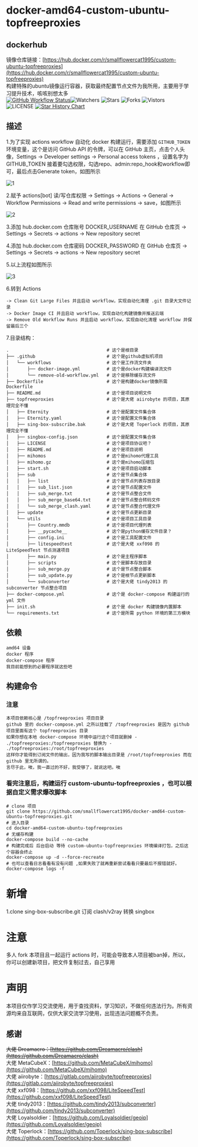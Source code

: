 # docker-amd64-custom-ubuntu-topfreeproxies
## dockerhub
镜像仓库链接：[https://hub.docker.com/r/smallflowercat1995/custom-ubuntu-topfreeproxies](https://hub.docker.com/r/smallflowercat1995/custom-ubuntu-topfreeproxies)  
构建特殊的ubuntu镜像运行容器，获取最终配置节点文件为我所用，主要用于学习提升技术，咳咳别想太多  
[![GitHub Workflow Status](https://github.com/smallflowercat1995/docker-amd64-custom-ubuntu-topfreeproxies/actions/workflows/docker-image.yml/badge.svg)](https://github.com/smallflowercat1995/docker-amd64-custom-ubuntu-topfreeproxies/actions/workflows/docker-image.yml)![Watchers](https://img.shields.io/github/watchers/smallflowercat1995/docker-amd64-custom-ubuntu-topfreeproxies) ![Stars](https://img.shields.io/github/stars/smallflowercat1995/docker-amd64-custom-ubuntu-topfreeproxies) ![Forks](https://img.shields.io/github/forks/smallflowercat1995/docker-amd64-custom-ubuntu-topfreeproxies) ![Vistors](https://visitor-badge.laobi.icu/badge?page_id=smallflowercat1995.docker-amd64-custom-ubuntu-topfreeproxies) ![LICENSE](https://img.shields.io/badge/license-CC%20BY--SA%204.0-green.svg)
<a href="https://star-history.com/#smallflowercat1995/docker-amd64-custom-ubuntu-topfreeproxies&Date">
  <picture>
    <source media="(prefers-color-scheme: dark)" srcset="https://api.star-history.com/svg?repos=smallflowercat1995/docker-amd64-custom-ubuntu-topfreeproxies&type=Date&theme=dark" />
    <source media="(prefers-color-scheme: light)" srcset="https://api.star-history.com/svg?repos=smallflowercat1995/docker-amd64-custom-ubuntu-topfreeproxies&type=Date" />
    <img alt="Star History Chart" src="https://api.star-history.com/svg?repos=smallflowercat1995/docker-amd64-custom-ubuntu-topfreeproxies&type=Date" />
  </picture>
</a>


## 描述
1.为了实现 actions workflow 自动化 docker 构建运行，需要添加 `GITHUB_TOKEN` 环境变量，这个是访问 GitHub API 的令牌，可以在 GitHub 主页，点击个人头像，Settings -> Developer settings -> Personal access tokens ，设置名字为 GITHUB_TOKEN 接着要勾选权限，勾选repo、admin:repo_hook和workflow即可，最后点击Generate token，如图所示

![1](https://github.com/smallflowercat1995/docker-amd64-custom-ubuntu-topfreeproxies/assets/144557489/06eceb88-80fe-4591-8416-e4ba2818424d)

2.赋予 actions[bot] 读/写仓库权限 -> Settings -> Actions -> General -> Workflow Permissions -> Read and write permissions -> save，如图所示

![2](https://github.com/smallflowercat1995/docker-amd64-custom-ubuntu-topfreeproxies/assets/144557489/52c05a44-2af0-438e-8983-3ee472cffa70)

3.添加 hub.docker.com 仓库账号 DOCKER_USERNAME 在 GitHub 仓库页 -> Settings -> Secrets -> actions -> New repository secret

4.添加 hub.docker.com 仓库密码 DOCKER_PASSWORD 在 GitHub 仓库页 -> Settings -> Secrets -> actions -> New repository secret

5.以上流程如图所示

![3](https://github.com/smallflowercat1995/docker-amd64-custom-ubuntu-topfreeproxies/assets/144557489/1665fdb2-13e7-4122-af65-f302240f63e0)

6.转到 Actions  
   
    -> Clean Git Large Files 并且启动 workflow，实现自动化清理 .git 目录大文件记录  
    -> Docker Image CI 并且启动 workflow，实现自动化构建镜像并推送云端  
    -> Remove Old Workflow Runs 并且启动 workflow，实现自动化清理 workflow 并保留最后三个  
7.目录结构：

    .                                     # 这个是根目录
    ├── .github                           # 这个是github虚拟机项目
    │   └── workflows                     # 这个是工作流文件夹
    │       ├── docker-image.yml          # 这个是docker构建编译流文件
    │       └── remove-old-workflow.yml   # 这个是移除缓存流文件
    ├── Dockerfile                        # 这个是构建docker镜像所需Dockerfile
    ├── README.md                         # 这个是项目说明文件
    ├── topfreeproxies                    # 这个是大佬 aiirobyte 的项目，其原理完全不懂
    │   ├── Eternity                      # 这个是配置文件集合体
    │   ├── Eternity.yaml                 # 这个是配置文件集合体
    │   ├── sing-box-subscribe.bak        # 这个是大佬 Toperlock 的项目，其原理完全不懂
    │   ├── singbox-config.json           # 这个是配置文件集合体
    │   ├── LICENSE                       # 这个是项目协议吧？
    │   ├── README.md                     # 这个是项目说明
    │   ├── mihomos                       # 这个是mihomo代理工具
    │   ├── mihomo.gz                     # 这个是mihomo压缩包
    │   ├── start.sh                      # 这个是项目启动脚本
    │   ├── sub                           # 这个是节点集合体
    │   │   ├── list                      # 这个是节点列表存放目录
    │   │   ├── sub_list.json             # 这个是节点配置文件
    │   │   ├── sub_merge.txt             # 这个是节点整合文件
    │   │   ├── sub_merge_base64.txt      # 这个是节点整合转码文件
    │   │   └── sub_merge_clash.yaml      # 这个是节点整合代理文件
    │   ├── update                        # 这个是节点更新目录
    │   └── utils                         # 这个是项目工具目录
    │       ├── Country.mmdb              # 这个是项目代理列表
    │       ├── __pycache__               # 这个是python缓存文件目录？
    │       ├── config.ini                # 这个是工具配置文件
    │       ├── litespeedtest             # 这个是大佬 xxf098 的 LiteSpeedTest 节点测速项目
    │       ├── main.py                   # 这个是主程序脚本
    │       ├── scripts                   # 这个是脚本存放目录
    │       ├── sub_merge.py              # 这个是节点整合脚本
    │       ├── sub_update.py             # 这个是根节点更新脚本
    │       └── subconverter              # 这个是大佬 tindy2013 的 subconverter 节点整合项目
    ├── docker-compose.yml                # 这个是 docker-compose 构建运行的 yml 文件
    ├── init.sh                           # 这个是 docker 构建镜像内置脚本
    └── requirements.txt                  # 这个是所需 python 环境的第三方模块

## 依赖
    amd64 设备
    docker 程序
    docker-compose 程序
    我目前能想到的必要程序就这些吧

## 构建命令
### 注意
   
    本项目依赖核心是 /topfreeproxies 项目目录
    github 里的 docker-compose.yml 之所以挂载了 /topfreeproxies 是因为 github 项目里面有这个 topfreeproxies 目录
    如果你想在本地 docker-compose 环境中运行这个项目就删掉 - ./topfreeproxies:/topfreeproxies 替换为 - ./topfreeproxies:/root/topfreeproxies
    这样你才能得到订阅文件的输出，因为我写的脚本输出目录是 /root/topfreeproxies 而在 github 里无所谓的。
    言尽于此，唉，我一直过的不好，我受够了，就说这吧。唉

### 看完注意后，构建运行 custom-ubuntu-topfreeproxies ，也可以根据自定义需求爆改脚本
    # clone 项目
    git clone https://github.com/smallflowercat1995/docker-amd64-custom-ubuntu-topfreeproxies.git
    # 进入目录
    cd docker-amd64-custom-ubuntu-topfreeproxies
    # 无缓存构建
    docker-compose build --no-cache
    # 构建完成后 后台启动 等待 custom-ubuntu-topfreeproxies 环境编译打包，之后这个容器会终止
    docker-compose up -d --force-recreate
    # 也可以查看日志看看有没有问题 ,如果失败了就再重新尝试看看只要最后不报错就好。
    docker-compose logs -f

# 新增
1.clone sing-box-subscribe.git 订阅 clash/v2ray 转换 singbox

# 注意
多人 fork 本项目且一起运行 actions 时，可能会导致本人项目被ban掉，所以，你可以创建新项目，把文件复制过去，自己享用

# 声明
本项目仅作学习交流使用，用于查找资料，学习知识，不做任何违法行为。所有资源均来自互联网，仅供大家交流学习使用，出现违法问题概不负责。

## 感谢
~~大佬 Dreamacro：[https://github.com/Dreamacro/clash](https://github.com/Dreamacro/clash)~~  
大佬 MetaCubeX：[https://github.com/MetaCubeX/mihomo](https://github.com/MetaCubeX/mihomo)  
大佬 aiirobyte：[https://gitlab.com/aiirobyte/topfreeproxies](https://gitlab.com/aiirobyte/topfreeproxies)  
大佬 xxf098：[https://github.com/xxf098/LiteSpeedTest](https://github.com/xxf098/LiteSpeedTest)  
大佬 tindy2013：[https://github.com/tindy2013/subconverter](https://github.com/tindy2013/subconverter)  
大佬 Loyalsoldier：[https://github.com/Loyalsoldier/geoip](https://github.com/Loyalsoldier/geoip)  
大佬 Toperlock：[https://github.com/Toperlock/sing-box-subscribe](https://github.com/Toperlock/sing-box-subscribe)  
